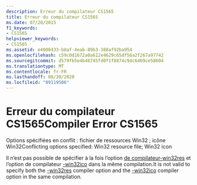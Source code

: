 ```yaml
---
description: Erreur du compilateur CS1565
title: Erreur du compilateur CS1565
ms.date: 07/20/2015
f1_keywords:
- CS1565
helpviewer_keywords:
- CS1565
ms.assetid: e4000433-b8af-4eab-89b3-388af92ba954
ms.openlocfilehash: c59c0d1672a0a612e4629c65df56a2f267a97742
ms.sourcegitcommit: d579fb5e4b46745fd0f1f8874c94c6469ce58604
ms.translationtype: MT
ms.contentlocale: fr-FR
ms.lasthandoff: 08/30/2020
ms.locfileid: "89119506"
---
```

# <a name="compiler-error-cs1565"></a><span data-ttu-id="d7e09-103">Erreur du compilateur CS1565</span><span class="sxs-lookup"><span data-stu-id="d7e09-103">Compiler Error CS1565</span></span>
<span data-ttu-id="d7e09-104">Options spécifiées en conflit : fichier de ressources Win32 ; icône Win32</span><span class="sxs-lookup"><span data-stu-id="d7e09-104">Conflicting options specified: Win32 resource file; Win32 icon</span></span>  
  
 <span data-ttu-id="d7e09-105">Il n’est pas possible de spécifier à la fois l’option [de compilateur-win32res](../language-reference/compiler-options/win32res-compiler-option.md) et l’option de compilateur [-win32ico](../language-reference/compiler-options/win32icon-compiler-option.md) dans la même compilation.</span><span class="sxs-lookup"><span data-stu-id="d7e09-105">It is not valid to specify both the [-win32res](../language-reference/compiler-options/win32res-compiler-option.md) compiler option and the [-win32ico](../language-reference/compiler-options/win32icon-compiler-option.md) compiler option in the same compilation.</span></span>

